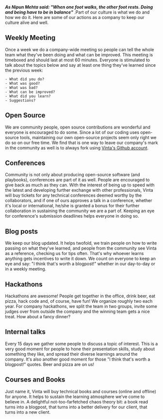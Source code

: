 ___As Nipun Mehta said: "When one foot walks, the other foot rests. Doing and being have to be in balance"___ .Part of our culture is what we do and how we do it. Here are some of our actions as a company to keep our culture alive and well.

## Weekly Meeting
Once a week we do a company-wide meeting so people can tell the whole team what they've been doing and what can be improved. This meeting is timeboxed and should last at most 60 minutes. Everyone is stimulated to talk about the topics below and say at least one thing they've learned since the previous week:
```
- What did you do?
- What was good?
- What was bad?
- What can be improved?
- What did you learn?
- Suggestions?
```

## Open Source
We are community people, open source contributions are wonderful  and everyone is encouraged to do some. Since a lot of our coding uses open-source tools, maintaining our own open-source projects seem only right we do so on our free time. We find that is one way to leave our company's mark in the community as well is to always fork using [Vinta's Github account](https://github.com/vintasoftware).

## Conferences
Community is not only about producing open-source software (and playbooks), conferences are part of it as well. People are encouraged to give back as much as they can. With the interest of being up to speed with the latest and developing further exchange with other professionals, Vinta will buy tickets for any  technical conferences deemed worthy by the collaborators, and if one of ours approves a talk in a conference, whether it's local or international, he/she is granted a bonus for their further collaboration in sustaining the community we are a part of. Keeping an eye for conference's submission deadlines helps everyone in doing so.

## Blog posts
We keep our blog updated. It helps twofold, we train people on how to write passing on what they've learned, and people from the community see Vinta as a reference, checking us for tips often. That's why whoever learns anything gets incentives to write it down. We count on everyone to keep an eye and say: "I think that's worth a blogpost!" whether in our day-to-day or in a weekly meeting.

## Hackathons
Hackathons are awesome! People get together in the  office, drink beer, eat pizza, hack code and, of course, have fun! We organize roughly two each year. For company hackathons, we split  the team in two groups, invite  some judges over from outside the company and the winning team  gets a nice treat. How about a fancy dinner?

## Internal talks
Every 15 days we gather some people to discuss a topic of interest. This is a very good moment for people to hone their presentation skills, study about something they like, and spread their diverse learnings around the company. It's also another good moment for those "I think that's worth a blogpost!" quotes. Beer and pizza are on us!

## Courses and Books
Just name it, Vinta will buy technical books and courses (online and offline) for anyone. It helps to sustain  the learning atmosphere we’ve come to believe in.  A delightful not-too-farfetched chaos theory bit: a book read turns into a blogpost, that turns into a better delivery for our client, that turns into a new client.